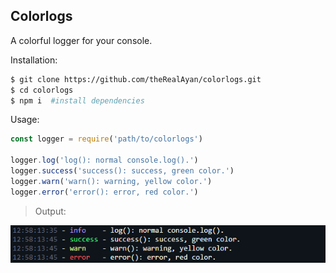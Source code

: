 ## Colorlogs

A colorful logger for your console.

Installation:
```bash
$ git clone https://github.com/theRealAyan/colorlogs.git
$ cd colorlogs
$ npm i  #install dependencies
```
Usage: 
```js
const logger = require('path/to/colorlogs')

logger.log('log(): normal console.log().')
logger.success('success(): success, green color.')
logger.warn('warn(): warning, yellow color.')
logger.error('error(): error, red color.')
```

> Output: 
<img src="test/test.PNG" />